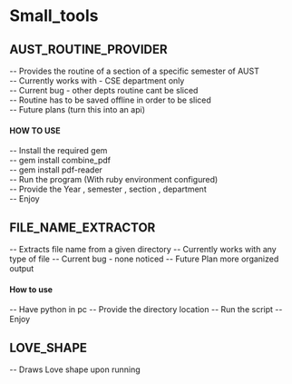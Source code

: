 # Small_tools

## AUST_ROUTINE_PROVIDER
-- Provides the routine of a section of a specific semester of AUST <br>
-- Currently works with - CSE department only <br>
-- Current bug - other depts routine cant be sliced <br>
-- Routine has to be saved offline in order to be sliced <br>
-- Future plans (turn this into an api) <br>
#### HOW TO USE
-- Install the required gem<br>
-- gem install combine_pdf<br>
-- gem install pdf-reader<br>
-- Run the program (With ruby environment configured)<br>
-- Provide the Year , semester , section , department<br>
-- Enjoy

## FILE_NAME_EXTRACTOR
-- Extracts file name from a given directory
-- Currently works with any type of file
-- Current bug - none noticed
-- Future Plan more organized output

#### How to use
-- Have python in pc
-- Provide the directory location
-- Run the script
-- Enjoy

## LOVE_SHAPE
-- Draws Love shape upon running

